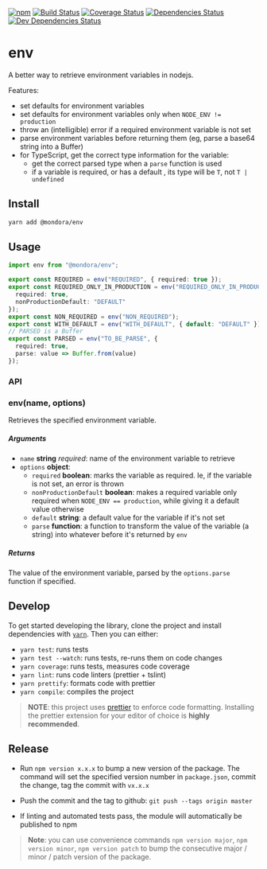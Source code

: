 [![npm](https://img.shields.io/npm/v/@mondora/env.svg)](https://www.npmjs.com/package/@mondora/env)
[![Build Status](https://travis-ci.org/mondora/env.svg?branch=master)](https://travis-ci.org/mondora/env)
[![Coverage Status](https://img.shields.io/coveralls/mondora/env.svg)](https://coveralls.io/r/mondora/env?branch=master)
[![Dependencies Status](https://david-dm.org/mondora/env.svg)](https://david-dm.org/mondora/env)
[![Dev Dependencies Status](https://david-dm.org/mondora/env/dev-status.svg)](https://david-dm.org/mondora/env#info=devDependencies)

# env

A better way to retrieve environment variables in nodejs.

Features:

- set defaults for environment variables
- set defaults for environment variables only when `NODE_ENV != production`
- throw an (intelligible) error if a required environment variable is not set
- parse environment variables before returning them (eg, parse a base64 string
  into a Buffer)
- for TypeScript, get the correct type information for the variable:
  - get the correct parsed type when a `parse` function is used
  - if a variable is required, or has a default , its type will be `T`, not
    `T | undefined`

## Install

```sh
yarn add @mondora/env
```

## Usage

```ts
import env from "@mondora/env";

export const REQUIRED = env("REQUIRED", { required: true });
export const REQUIRED_ONLY_IN_PRODUCTION = env("REQUIRED_ONLY_IN_PRODUCTION", {
  required: true,
  nonProductionDefault: "DEFAULT"
});
export const NON_REQUIRED = env("NON_REQUIRED");
export const WITH_DEFAULT = env("WITH_DEFAULT", { default: "DEFAULT" });
// PARSED is a Buffer
export const PARSED = env("TO_BE_PARSE", {
  required: true,
  parse: value => Buffer.from(value)
});
```

### API

### env(name, options)

Retrieves the specified environment variable.

##### Arguments

- `name` **string** _required_: name of the environment variable to retrieve
- `options` **object**:
  - `required` **boolean**: marks the variable as required. Ie, if the variable
    is not set, an error is thrown
  - `nonProductionDefault` **boolean**: makes a required variable only required
    when `NODE_ENV == production`, while giving it a default value otherwise
  - `default` **string**: a default value for the variable if it's not set
  - `parse` **function**: a function to transform the value of the variable (a
    string) into whatever before it's returned by `env`

##### Returns

The value of the environment variable, parsed by the `options.parse` function if
specified.

## Develop

To get started developing the library, clone the project and install
dependencies with [`yarn`](https://yarnpkg.com/). Then you can either:

- `yarn test`: runs tests
- `yarn test --watch`: runs tests, re-runs them on code changes
- `yarn coverage`: runs tests, measures code coverage
- `yarn lint`: runs code linters (prettier + tslint)
- `yarn prettify`: formats code with prettier
- `yarn compile`: compiles the project

> **NOTE**: this project uses [prettier](https://github.com/prettier/prettier)
> to enforce code formatting. Installing the prettier extension for your editor
> of choice is **highly recommended**.

## Release

- Run `npm version x.x.x` to bump a new version of the package. The command will
  set the specified version number in `package.json`, commit the change, tag the
  commit with `vx.x.x`

- Push the commit and the tag to github: `git push --tags origin master`

- If linting and automated tests pass, the module will automatically be
  published to npm

> **Note**: you can use convenience commands `npm version major`,
> `npm version minor`, `npm version patch` to bump the consecutive major / minor
> / patch version of the package.

